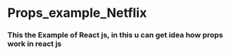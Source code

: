 # Props_example_Netflix

<h3>This the Example of React js, in this u can get idea how props work in react js</h3>
